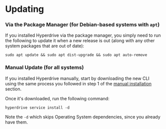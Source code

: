 # Updating

### Via the Package Manager (for Debian-based systems with `apt`)

If you installed Hyperdrive via the package manager, you simply need to run the following to update it when a new release is out (along with any other system packages that are out of date):

```
sudo apt update && sudo apt dist-upgrade && sudo apt auto-remove
```

### Manual Update (for all systems)

If you installed Hyperdrive manually, start by downloading the new CLI using the same process you followed in step 1 of the [manual installation](https://github.com/nodeset-org/hyperdrive#manual-install-for-all-systems) section.

Once it's downloaded, run the following command:

```
hyperdrive service install -d
```

Note the `-d` which skips Operating System dependencies, since you already have them.
